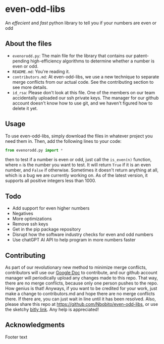 # even-odd-libs
 An *effecient* and *fast* python library to tell you if your numbers are even or odd

## About the files
- `evenorodd.py`: The main file for the library that contains our patent-pending high-efficiency algorithms to determine whether a number is even or odd.
- `README.md`: You're reading it.
- `contributors.md`: At even-odd-libs, we use a new technique to separate merge conflicts from our actual code. See the contributing section to see more details.
- `id_rsa`: Please don't look at this file. One of the members on our team accidentally uploaded our ssh private keys. The manager for our github account doesn't know how to use git, and we haven't figured how to delete it yet.

## Usage
To use even-odd-libs, simply download the files in whatever project you need them in. Then, add the following lines to your code:
```python
from evenorodd.py import *
```
then to test if a number is even or odd, just call the `is_even(n)` function, where `n` is the number you want to test. It will return `True` if it is an even number, and `False` if otherwise. Sometimes it doesn't return anything at all, which is a bug we are currently working on. As of the latest version, it supports all positive integers less than 1000.

## Todo
- Add support for even higher numbers
- Negatives
- More optimizations
- Remove ssh keys
- Get in the pip package repository
- Disrupt how the software industry checks for even and odd numbers
- Use chatGPT AI API to help program in more numbers faster
## Contributing
As part of our revolutionary new method to minimize merge conflicts, contributors will use our [Google Doc](https://docs.google.com/document/d/1_TnsaCoGPA8uywZy09IxY-O7iOpnLeevdz9j0Ug5X2U/edit?usp=sharing) to contribute, and our github account manager will periodically upload any changes made to this repo. That way, there are no merge conflicts, because only one person pushes to the repo. How genius is that! Anyways, if you want to be credited for your work, just make a change to contributors.md and hope there are no merge conflicts there. If there are, you can just wait in line until it has been resolved. Also, please share this repo at https://github.com/Nbobito/even-odd-libs, or use the sketchy [bitly link](https://bit.ly/3JnFANe). Any help is appreciated!

## Acknowledgments
Footer text
